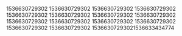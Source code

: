 1536630729302
1536630729302
1536630729302
1536630729302
1536630729302
1536630729302
1536630729302
1536630729302
1536630729302
1536630729302
1536630729302
1536630729302
1536630729302
1536630729302
15366307293021536633434774